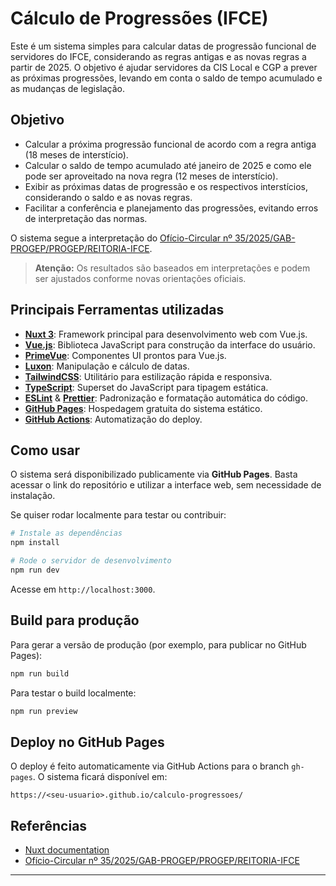 # Cálculo de Progressões (IFCE)

Este é um sistema simples para calcular datas de progressão funcional de servidores do IFCE, considerando as regras antigas e as novas regras a partir de 2025. O objetivo é ajudar servidores da CIS Local e CGP a prever as próximas progressões, levando em conta o saldo de tempo acumulado e as mudanças de legislação.

## Objetivo

- Calcular a próxima progressão funcional de acordo com a regra antiga (18 meses de interstício).
- Calcular o saldo de tempo acumulado até janeiro de 2025 e como ele pode ser aproveitado na nova regra (12 meses de interstício).
- Exibir as próximas datas de progressão e os respectivos interstícios, considerando o saldo e as novas regras.
- Facilitar a conferência e planejamento das progressões, evitando erros de interpretação das normas.

O sistema segue a interpretação do [Ofício-Circular nº 35/2025/GAB-PROGEP/PROGEP/REITORIA-IFCE](https://sei.ifce.edu.br/sei/controlador_externo.php?acao=documento_conferir&codigo_verificador=7312739&codigo_crc=3CFEF38D&hash_download=e6e4e56bdaee0319554a3d88fa0ae2741c225425cc78d17b36d4034f1840b9a900e720fa42f39a8f4c986dec0b6173d42190cbea8b2fff8e21075d324c660c0c&visualizacao=1&id_orgao_acesso_externo=0).

> **Atenção:** Os resultados são baseados em interpretações e podem ser ajustados conforme novas orientações oficiais.

## Principais Ferramentas utilizadas

- **[Nuxt 3](https://nuxt.com/)**: Framework principal para desenvolvimento web com Vue.js.
- **[Vue.js](https://vuejs.org/)**: Biblioteca JavaScript para construção da interface do usuário.
- **[PrimeVue](https://primevue.org/)**: Componentes UI prontos para Vue.js.
- **[Luxon](https://moment.github.io/luxon/)**: Manipulação e cálculo de datas.
- **[TailwindCSS](https://tailwindcss.com/)**: Utilitário para estilização rápida e responsiva.
- **[TypeScript](https://www.typescriptlang.org/)**: Superset do JavaScript para tipagem estática.
- **[ESLint](https://eslint.org/)** & **[Prettier](https://prettier.io/)**: Padronização e formatação automática do código.
- **[GitHub Pages](https://pages.github.com/)**: Hospedagem gratuita do sistema estático.
- **[GitHub Actions](https://github.com/features/actions)**: Automatização do deploy.

## Como usar

O sistema será disponibilizado publicamente via **GitHub Pages**. Basta acessar o link do repositório e utilizar a interface web, sem necessidade de instalação.

Se quiser rodar localmente para testar ou contribuir:

```bash
# Instale as dependências
npm install

# Rode o servidor de desenvolvimento
npm run dev
```

Acesse em `http://localhost:3000`.

## Build para produção

Para gerar a versão de produção (por exemplo, para publicar no GitHub Pages):

```bash
npm run build
```

Para testar o build localmente:

```bash
npm run preview
```

## Deploy no GitHub Pages

O deploy é feito automaticamente via GitHub Actions para o branch `gh-pages`. O sistema ficará disponível em:

```
https://<seu-usuario>.github.io/calculo-progressoes/
```

## Referências

- [Nuxt documentation](https://nuxt.com/docs/getting-started/introduction)
- [Ofício-Circular nº 35/2025/GAB-PROGEP/PROGEP/REITORIA-IFCE](https://sei.ifce.edu.br/sei/controlador_externo.php?acao=documento_conferir&codigo_verificador=7312739&codigo_crc=3CFEF38D&hash_download=e6e4e56bdaee0319554a3d88fa0ae2741c225425cc78d17b36d4034f1840b9a900e720fa42f39a8f4c986dec0b6173d42190cbea8b2fff8e21075d324c660c0c&visualizacao=1&id_orgao_acesso_externo=0)

---
````
